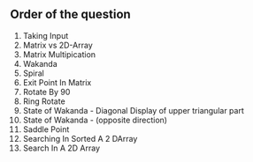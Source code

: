 ## Order of the question

1. Taking Input
2. Matrix vs 2D-Array
3. Matrix Multipication
4. Wakanda
5. Spiral
6. Exit Point In Matrix
7. Rotate By 90
8. Ring Rotate
9. State of Wakanda - Diagonal Display of upper triangular part
10. State of Wakanda - (opposite direction)
11. Saddle Point
12. Searching In Sorted A 2 DArray
13. Search In A 2D Array
